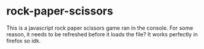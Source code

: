 # rock-paper-scissors

This is a javascript rock paper scissors game ran in the console. For some reason, it needs to be refreshed before it loads the file? It works perfectly in firefox so idk.
